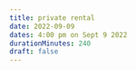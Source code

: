 ```yaml
---
title: private rental
date: 2022-09-09
dates: 4:00 pm on Sept 9 2022
durationMinutes: 240
draft: false
---
```

